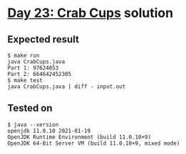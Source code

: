# [Day 23: Crab Cups](https://adventofcode.com/2020/day/23) solution

## Expected result
```
$ make run
java CrabCups.java
Part 1: 97624853
Part 2: 664642452305
$ make test
java CrabCups.java | diff - input.out
```

## Tested on
```
$ java --version
openjdk 11.0.10 2021-01-19
OpenJDK Runtime Environment (build 11.0.10+9)
OpenJDK 64-Bit Server VM (build 11.0.10+9, mixed mode)
```
